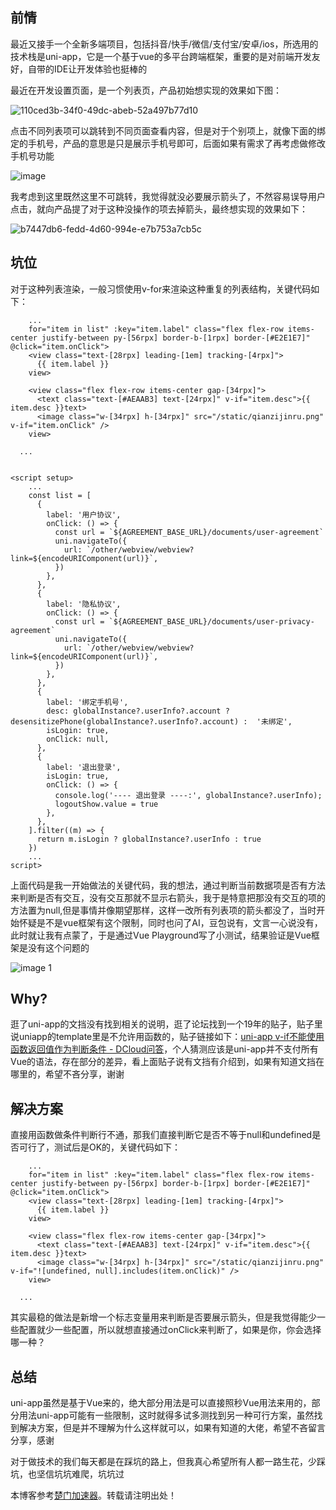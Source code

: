 ## 前情

最近又接手一个全新多端项目，包括抖音/快手/微信/支付宝/安卓/ios，所选用的技术栈是uni-app，它是一个基于vue的多平台跨端框架，重要的是对前端开发友好，自带的IDE让开发体验也挺棒的

最近在开发设置页面，是一个列表页，产品初始想实现的效果如下图：

![110ced3b-34f0-49dc-abeb-52a497b77d10](https://img2024.cnblogs.com/blog/685637/202509/685637-20250916124543331-1789873909.png)

点击不同列表项可以跳转到不同页面查看内容，但是对于个别项上，就像下面的绑定的手机号，产品的意思是只是展示手机号即可，后面如果有需求了再考虑做修改手机号功能

![image](https://img2024.cnblogs.com/blog/685637/202509/685637-20250916124509261-8180027.png)

我考虑到这里既然这里不可跳转，我觉得就没必要展示箭头了，不然容易误导用户点击，就向产品提了对于这种没操作的项去掉箭头，最终想实现的效果如下：

![b7447db6-fedd-4d60-994e-e7b753a7cb5c](https://img2024.cnblogs.com/blog/685637/202509/685637-20250916124642032-261482467.png)

## 坑位

对于这种列表渲染，一般习惯使用v-for来渲染这种重复的列表结构，关键代码如下：

```
    ...
    for="item in list" :key="item.label" class="flex flex-row items-center justify-between py-[56rpx] border-b-[1rpx] border-[#E2E1E7]" @click="item.onClick">
    <view class="text-[28rpx] leading-[1em] tracking-[4rpx]">
      {{ item.label }}
    view>

    <view class="flex flex-row items-center gap-[34rpx]">
      <text class="text-[#AEAAB3] text-[24rpx]" v-if="item.desc">{{ item.desc }}text>
      <image class="w-[34rpx] h-[34rpx]" src="/static/qianzijinru.png" v-if="item.onClick" />
    view>
  
  ...


<script setup>
    ...
    const list = [
      {
        label: '用户协议',
        onClick: () => {
          const url = `${AGREEMENT_BASE_URL}/documents/user-agreement`
          uni.navigateTo({
            url: `/other/webview/webview?link=${encodeURIComponent(url)}`,
          })
        },
      },
      {
        label: '隐私协议',
        onClick: () => {
          const url = `${AGREEMENT_BASE_URL}/documents/user-privacy-agreement`
          uni.navigateTo({
            url: `/other/webview/webview?link=${encodeURIComponent(url)}`,
          })
        },
      },
      {
        label: '绑定手机号',
        desc: globalInstance?.userInfo?.account ? desensitizePhone(globalInstance?.userInfo?.account) :  '未绑定',
        isLogin: true,
        onClick: null,
      },
      {
        label: '退出登录',
        isLogin: true,
        onClick: () => {
          console.log('---- 退出登录 ----:', globalInstance?.userInfo);
          logoutShow.value = true
        },
      },
    ].filter((m) => {
      return m.isLogin ? globalInstance?.userInfo : true
    })
    ...
script>
```

上面代码是我一开始做法的关键代码，我的想法，通过判断当前数据项是否有方法来判断是否有交互，没有交互那就不显示右箭头，我于是特意把那没有交互的项的方法置为null,但是事情并像期望那样，这样一改所有列表项的箭头都没了，当时开始怀疑是不是vue框架有这个限制，同时也问了AI，豆包说有，文言一心说没有，此时就让我有点蒙了，于是通过Vue Playground写了小测试，结果验证是Vue框架是没有这个问题的

![image 1](https://img2024.cnblogs.com/blog/685637/202509/685637-20250916124653720-1226814116.png)

## Why?

逛了uni-app的文挡没有找到相关的说明，逛了论坛找到一个19年的贴子，贴子里说uniapp的template里是不允许用函数的，贴子链接如下：[uni-app v-if不能使用函数返回值作为判断条件 - DCloud问答](https://github.com)，个人猜测应该是uni-app并不支付所有Vue的语法，存在部分的差异，看上面贴子说有文挡有介绍到，如果有知道文挡在哪里的，希望不吝分享，谢谢

## 解决方案

直接用函数做条件判断行不通，那我们直接判断它是否不等于null和undefined是否可行了，测试后是OK的，关键代码如下：

```
    ...
    for="item in list" :key="item.label" class="flex flex-row items-center justify-between py-[56rpx] border-b-[1rpx] border-[#E2E1E7]" @click="item.onClick">
    <view class="text-[28rpx] leading-[1em] tracking-[4rpx]">
      {{ item.label }}
    view>

    <view class="flex flex-row items-center gap-[34rpx]">
      <text class="text-[#AEAAB3] text-[24rpx]" v-if="item.desc">{{ item.desc }}text>
      <image class="w-[34rpx] h-[34rpx]" src="/static/qianzijinru.png" v-if="![undefined, null].includes(item.onClick)" />
    view>
  
  ...
```

其实最稳的做法是新增一个标志变量用来判断是否要展示箭头，但是我觉得能少一些配置就少一些配置，所以就想直接通过onClick来判断了，如果是你，你会选择哪一种？

## 总结

uni-app虽然是基于Vue来的，绝大部分用法是可以直接照秒Vue用法来用的，部分用法uni-app可能有一些限制，这时就得多试多测找到另一种可行方案，虽然找到解决方案，但是并不理解为什么这样就可以，如果有知道的大佬，希望不吝留言分享，感谢

对于做技术的我们每天都是在踩坑的路上，但我真心希望所有人都一路生花，少踩坑，也坚信坑坑难爬，坑坑过

本博客参考[楚门加速器](https://shexiangshi.org)。转载请注明出处！
